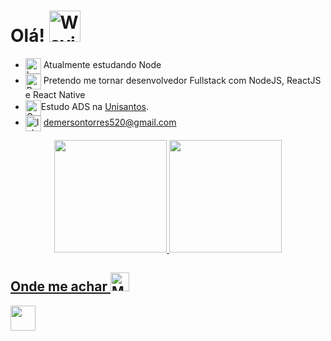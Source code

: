 # Olá! <img src="https://raw.githubusercontent.com/Tarikul-Islam-Anik/Animated-Fluent-Emojis/master/Emojis/Hand%20gestures/Waving%20Hand.png" alt="Waving Hand" width="50" height="50"/>
 
- <img align="center" src="https://cdn.iconscout.com/icon/free/png-256/node-js-1174925.png" alt="Ledger" width="25" height="25" /> Atualmente estudando Node
- <img align="center" src="https://raw.githubusercontent.com/Tarikul-Islam-Anik/Animated-Fluent-Emojis/master/Emojis/Hand%20gestures/Brain.png" alt="Brain" width="25" height="25" /> Pretendo me tornar desenvolvedor Fullstack com NodeJS, ReactJS e React Native
- <img align="center" src="https://raw.githubusercontent.com/Tarikul-Islam-Anik/Animated-Fluent-Emojis/master/Emojis/Objects/Graduation%20Cap.png" alt="Graduation Cap" width="25" height="25" />Estudo ADS na <a href="https://ead.unisantos.br">Unisantos</a>.
- <img align="center" src="https://raw.githubusercontent.com/Tarikul-Islam-Anik/Animated-Fluent-Emojis/master/Emojis/Objects/Inbox%20Tray.png" alt="Inbox Tray" width="25" height="25" /> demersontorres520@gmail.com


<div align="center">
  <a href="https://github.com/Demershow">
   <img height="180em" src="https://github-readme-stats-sigma-five.vercel.app/api?username=demerson-dmr-clear&show_icons=true&theme=dracula"/>
  <img height="180em" src="https://github-readme-stats-sigma-five.vercel.app/api/top-langs/?username=demershow&layout=compact&langs_count=7&theme=dracula"/>
</div>

## Onde me achar <img src="https://raw.githubusercontent.com/Tarikul-Islam-Anik/Animated-Fluent-Emojis/master/Emojis/People/Man%20Detective.png" alt="Man Detective" width="30" height="30" />

<div>
<a href="https://www.linkedin.com/in/demerson-guilherme-190774218/">
  <img align="center" height=40px src="https://img.shields.io/badge/LinkedIn-0077B5?style=for-the-badge&logo=linkedin&logoColor=white"/>
</a>

</div>

<!--
**leeool/leeool** is a ✨ _special_ ✨ repository because its `README.md` (this file) appears on your GitHub profile.
Here are some ideas to get you started:
- 🔭 I’m currently working on ...
- 🌱 I’m currently learning ...
- 👯 I’m looking to collaborate on ...
- 🤔 I’m looking for help with ...
- 💬 Ask me about ...
- 📫 How to reach me: ...
- 😄 Pronouns: ...
- ⚡ Fun fact: ...
-->
